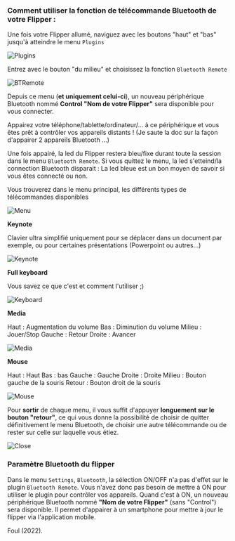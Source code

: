 ### Comment utiliser la fonction de télécommande Bluetooth de votre Flipper :

Une fois votre Flipper allumé, naviguez avec les boutons "haut" et "bas" jusqu'à atteindre le menu `Plugins`

![Plugins](https://user-images.githubusercontent.com/829842/187899947-29c8d41a-fc61-4a0e-85a6-6bc8b04e60cd.png)

Entrez avec le bouton "du milieu" et choisissez la fonction `Bluetooth Remote`

![BTRemote](https://user-images.githubusercontent.com/829842/187900232-493a33a1-b461-44fc-b91d-1fe17e65eaa1.png)

Depuis ce menu (**et uniquement celui-ci**), un nouveau périphérique Bluetooth nommé __Control "Nom de votre Flipper"__ sera disponible pour vous connecter.

Appairez votre téléphone/tablette/ordinateur/... à ce périphérique et vous êtes prêt à contrôler vos appareils distants ! (Je saute la doc sur la façon d'appairer 2 appareils Bluetooth ...)

Une fois appairé, la led du Flipper restera bleu/fixe durant toute la session dans le menu `Bluetooth Remote`. Si vous quittez le menu, la led s'etteind/la connection Bluetooth disparait : La led bleue est un bon moyen de savoir si vous êtes connecté ou non. 

Vous trouverez dans le menu principal, les différents types de télécommandes disponibles

![Menu](https://user-images.githubusercontent.com/829842/187900725-791d2be5-75c5-45f5-8baf-19af0026e341.png)

**Keynote**

Clavier ultra simplifié uniquement pour se déplacer dans un document par exemple, ou pour certaines présentations (Powerpoint ou autres...)

![Keynote](https://user-images.githubusercontent.com/829842/187900971-1b17e292-46c9-4fa8-826a-194aab066c8b.png)

**Full keyboard**

Vous savez ce que c'est et comment l'utiliser ;)

![Keyboard](https://user-images.githubusercontent.com/829842/187903229-16f9b944-bad6-4856-9dbd-b1d6182becaa.png)

**Media**

Haut : Augmentation du volume
Bas : Diminution du volume
Milieu : Jouer/Stop
Gauche : Retour
Droite : Avancer

![Media](https://user-images.githubusercontent.com/829842/187903415-21d9e857-56d6-4571-8ad1-186025f56272.png)

**Mouse**

Haut : Haut
Bas : bas
Gauche : Gauche
Droite : Droite
Milieu : Bouton gauche de la souris
Retour : Bouton droit de la souris

![Mouse](https://user-images.githubusercontent.com/829842/187903920-adcd29de-3d51-48b7-8df2-d434824dfbcb.png)

Pour **sortir** de chaque menu, il vous suffit d'appuyer **longuement sur le bouton "retour"**, ce qui vous donne la possibilité de choisir de quitter définitivement le menu Bluetooth, de choisir une autre télécommande ou de rester sur celle sur laquelle vous étiez.

![Close](https://user-images.githubusercontent.com/829842/187904268-66bb2f50-10cb-4959-b0bb-7b30d18374e0.png)

### Paramètre Bluetooth du flipper

Dans le menu `Settings`, `Bluetooth`, la sélection ON/OFF n'a pas d'effet sur le plugin `Bluetooth Remote`. Vous n'avez donc pas besoin de mettre à ON pour utiliser le plugin pour contrôler vos appareils.
Quand c'est à ON, un nouveau périphérique Bluetooth nommé __"Nom de votre Flipper"__ (sans "Control") sera disponible. Il permet d'appairer à un smartphone pour mettre à jour le flipper via l'application mobile.

Foul (2022).
